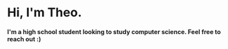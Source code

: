 # Hi, I'm Theo. 
#### I'm a high school student looking to study computer science. Feel free to reach out :) 

<!---
cytocracy/cytocracy is a ✨ special ✨ repository because its `README.md` (this file) appears on your GitHub profile.
You can click the Preview link to take a look at your changes.
--->
